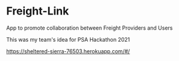 # Freight-Link
App to promote collaboration between Freight Providers and Users

This was my team's idea for PSA Hackathon 2021

https://sheltered-sierra-76503.herokuapp.com/#/

